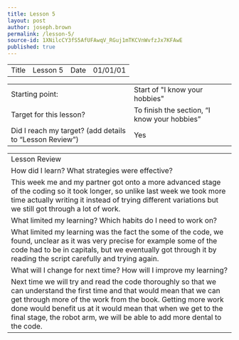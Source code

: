 ```yaml
---
title: Lesson 5
layout: post
author: joseph.brown
permalink: /lesson-5/
source-id: 1XNilcCY3fS5AfUFAwqV_RGuj1mTKCVnWvfzJx7KFAwE
published: true
---
```

<table>
  <tr>
    <td>Title</td>
    <td>Lesson 5</td>
    <td>Date</td>
    <td>01/01/01</td>
  </tr>
</table>


<table>
  <tr>
    <td>Starting point:</td>
    <td>Start of "I know your hobbies"</td>
  </tr>
  <tr>
    <td>Target for this lesson?</td>
    <td>To finish the section, “I know your hobbies”</td>
  </tr>
  <tr>
    <td>Did I reach my target? 
(add details to “Lesson Review”)</td>
    <td> Yes </td>
  </tr>
</table>


<table>
  <tr>
    <td>Lesson Review</td>
  </tr>
  <tr>
    <td>How did I learn? What strategies were effective? </td>
  </tr>
  <tr>
    <td>This week me and my partner got onto a more advanced stage of the coding so it took longer, so unlike last week we took more time actually writing it instead of trying different variations but we still got through a lot of work.</td>
  </tr>
  <tr>
    <td>What limited my learning? Which habits do I need to work on? </td>
  </tr>
  <tr>
    <td>What limited my learning was the fact the some of the code, we found, unclear as it was very precise for example some of the code had to be in capitals, but we eventually got through it by reading the script carefully and trying again. </td>
  </tr>
  <tr>
    <td>What will I change for next time? How will I improve my learning?</td>
  </tr>
  <tr>
    <td>Next time we will try and read the code thoroughly so that we can understand the first time and that would mean that we can get through more of the work from the book. Getting more work done would benefit us at it would mean that when we get to the final stage, the robot arm, we will be able to add more dental to the code.</td>
  </tr>
</table>


